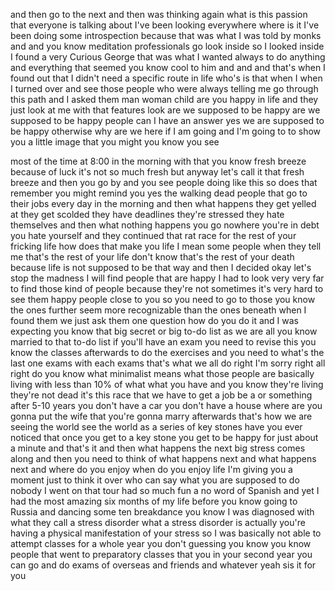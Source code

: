 
and then go to the next and then was
thinking again what is this passion that
everyone is talking about I&#39;ve been
looking everywhere where is it I&#39;ve been
doing some introspection because that
was what I was told
by monks and and you know meditation
professionals go look inside so I looked
inside I found a very Curious George
that was what I wanted always to do
anything and everything that seemed you
know cool to him and and and that&#39;s when
I found out that I didn&#39;t need a
specific route in life who&#39;s is that
when I when I turned over and see those
people who were always telling me go
through this path and I asked them man
woman child are you happy in life and
they just look at me with that features
look are we supposed to be happy are we
supposed to be happy people can I have
an answer yes we are supposed to be
happy
otherwise why are we here if I am going
and I&#39;m going to to show you a little
image that you might you know you see

most of the time at 8:00 in the morning
with that you know fresh breeze because
of luck it&#39;s not so much fresh but
anyway let&#39;s call it that fresh breeze
and then you go by and you see people
doing like this so does that remember
you might remind you yes the walking
dead people that go to their jobs every
day in the morning and then what happens
they get yelled at they get scolded
they have deadlines they&#39;re stressed
they hate themselves and then what
nothing happens you go nowhere
you&#39;re in debt you hate yourself and
they continued that rat race for the
rest of your fricking life how does that
make you life I mean some people when
they tell me that&#39;s the rest of your
life don&#39;t know that&#39;s the rest of your
death because life is not supposed to be
that way and then I decided okay let&#39;s
stop the madness I will find people that
are happy I had to look very very far to
find those kind of people because
they&#39;re not sometimes it&#39;s very hard to
see them happy people close to you so
you need to go to those you know the
ones further seem more recognizable than
the ones beneath when I found them we
just ask them one question how do you do
it and I was expecting you know that big
secret or big to-do list as we are all
you know married to that to-do list if
you&#39;ll have an exam you need to revise
this you know the classes afterwards to
do the exercises and you need to what&#39;s
the last one exams with each exams
that&#39;s what we all do right I&#39;m sorry
right all right do you know what
minimalist means what those people are
basically living with less than 10% of
what what you have and you know they&#39;re
living they&#39;re not dead it&#39;s this race
that we have to get a job be a
or something after 5-10 years you don&#39;t
have a car you don&#39;t have a house where
are you gonna put the wife that you&#39;re
gonna marry afterwards that&#39;s how we are
seeing the world see the world as a
series of key stones have you ever
noticed that once you get to a key stone
you get to be happy for just about a
minute and that&#39;s it and then what
happens the next big stress comes along
and then you need to think of what
happens next
and what happens next and where do you
enjoy when do you enjoy life I&#39;m giving
you a moment just to think it over
who can say what you are supposed to do
nobody I went on that tour had so much
fun a no word of Spanish and yet I had
the most amazing six months of my life
before you know going to Russia and
dancing some ten breakdance you know I
was diagnosed with what they call a
stress disorder what a stress disorder
is actually you&#39;re having a physical
manifestation of your stress so I was
basically not able to attempt classes
for a whole year
you don&#39;t guessing you know you know
people that went to preparatory classes
that you in your second year you can go
and do exams of overseas and friends and
whatever yeah sis it for you
